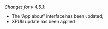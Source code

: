_Changes for v 4.5.3_:
- The “App about” interface has been updated;
- XPUN update has been applied
